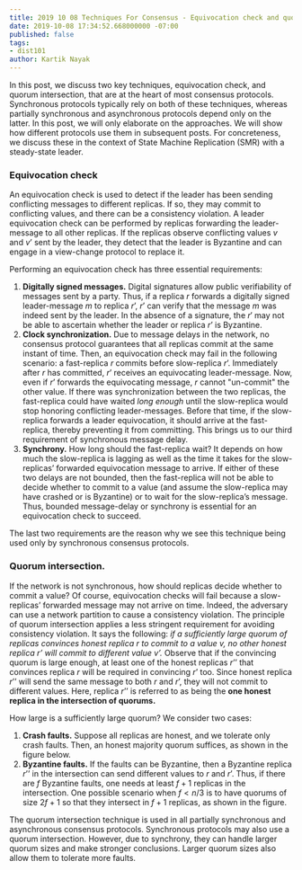 ```yaml
---
title: 2019 10 08 Techniques For Consensus - Equivocation check and quorum intersection
date: 2019-10-08 17:34:52.668000000 -07:00
published: false
tags:
- dist101
author: Kartik Nayak
---
```


In this post, we discuss two key techniques, equivocation check, and quorum intersection, that are at the heart of most consensus protocols. Synchronous protocols typically rely on both of these techniques, whereas partially synchronous and asynchronous protocols depend only on the latter. In this post, we will only elaborate on the approaches. We will show how different protocols use them in subsequent posts. For concreteness, we discuss these in the context of State Machine Replication (SMR) with a steady-state leader. 

### Equivocation check
An equivocation check is used to detect if the leader has been sending conflicting messages to different replicas. If so, they may commit to conflicting values, and there can be a consistency violation. A leader equivocation check can be performed by replicas forwarding the leader-message to all other replicas. If the replicas observe conflicting values $v$ and $v’$ sent by the leader, they detect that the leader is Byzantine and can engage in a view-change protocol to replace it. 

Performing an equivocation check has three essential requirements:
1. **Digitally signed messages.** Digital signatures allow public verifiability of messages sent by a party. Thus, if a replica $r$ forwards a digitally signed leader-message $m$ to replica $r’$, $r’$ can verify that the message $m$ was indeed sent by the leader. In the absence of a signature, the $r'$ may not be able to ascertain whether the leader or replica $r’$ is Byzantine.
2. **Clock synchronization.** Due to message delays in the network, no consensus protocol guarantees that all replicas commit at the same instant of time. Then, an equivocation check may fail in the following scenario: a fast-replica $r$ commits before slow-replica $r’$. Immediately after $r$ has committed, $r’$ receives an equivocating leader-message. Now, even if $r’$ forwards the equivocating message, $r$ cannot "un-commit" the other value. If there was synchronization between the two replicas, the fast-replica could have waited *long enough* until the slow-replica would stop honoring conflicting leader-messages. Before that time, if the slow-replica forwards a leader equivocation, it should arrive at the fast-replica, thereby preventing it from committing. This brings us to our third requirement of synchronous message delay.
3. **Synchrony.** How long should the fast-replica wait? It depends on how much the slow-replica is lagging as well as the time it takes for the slow-replicas’ forwarded equivocation message to arrive. If either of these two delays are not bounded, then the fast-replica will not be able to decide whether to commit to a value (and assume the slow-replica may have crashed or is Byzantine) or to wait for the slow-replica’s message. Thus, bounded message-delay or synchrony is essential for an equivocation check to succeed.

The last two requirements are the reason why we see this technique being used only by synchronous consensus protocols.

### Quorum intersection. 
If the network is not synchronous, how should replicas decide whether to commit a value? Of course, equivocation checks will fail because a slow-replicas’ forwarded message may not arrive on time. Indeed, the adversary can use a network partition to cause a consistency violation. The principle of quorum intersection applies a less stringent requirement for avoiding consistency violation. It says the following: *if a sufficiently large quorum of replicas convinces honest replica $r$ to commit to a value $v$, no other honest replica $r’$ will commit to different value $v’$.* Observe that if the convincing quorum is large enough, at least one of the honest replicas $r’’$ that convinces replica $r$ will be required in convincing $r’$ too. Since honest replica $r’’$ will send the same message to both $r$ and $r’$, they will not commit to different values. Here, replica $r’’$ is referred to as being the **one honest replica in the intersection of quorums.**

How large is a sufficiently large quorum? We consider two cases:
1. **Crash faults.** Suppose all replicas are honest, and we tolerate only crash faults. Then, an honest majority quorum suffices, as shown in the figure below. 
2. **Byzantine faults.** If the faults can be Byzantine, then a Byzantine replica $r’’$ in the intersection can send different values to $r$ and $r’$. Thus, if there are $f$ Byzantine faults, one needs at least $f+1$ replicas in the intersection. One possible scenario when $f < n/3$ is to have quorums of size $2f+1$ so that they intersect in $f+1$ replicas, as shown in the figure.

The quorum intersection technique is used in all partially synchronous and asynchronous consensus protocols. Synchronous protocols may also use a quorum intersection. However, due to synchrony, they can handle larger quorum sizes and make stronger conclusions. Larger quorum sizes also allow them to tolerate more faults.
